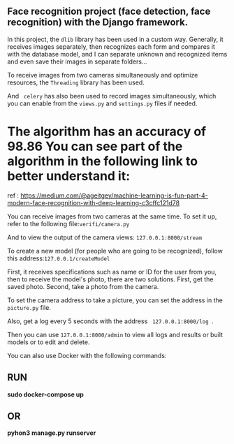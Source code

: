 ## Face recognition project (face detection, face recognition) with the Django framework.

In this project, the  ``dlib`` library has been used in a custom way.
Generally, it receives images separately, then recognizes each form and compares it with the database model, and I can separate unknown and recognized items and even save their images in separate folders...

To receive images from two cameras simultaneously and optimize resources, the ``Threading`` library has been used.

And `` celery`` has also been used to record images simultaneously, which you can enable from the ‍`views.py` and `settings.py` files if needed.

# The algorithm has an accuracy of 98.86 You can see part of the algorithm in the following link to better understand it:

ref : https://medium.com/@ageitgey/machine-learning-is-fun-part-4-modern-face-recognition-with-deep-learning-c3cffc121d78

You can receive images from two cameras at the same time. To set it up, refer to the following file:`` verifi/camera.py ``

And to view the output of the camera views: `` 127.0.0.1:8000/stream ``


To create a new model (for people who are going to be recognized), follow this address:‍‍`` ‍1‍2‍7.0.0.1/createModel ``

First, it receives specifications such as name or ID for the user from you, then to receive the model's photo, there are two solutions. First, get the saved photo. Second, take a photo from the camera.

To set the camera address to take a picture, you can set the address in the `picture.py` file.

Also, get a log every 5 seconds with the address ` 127.0.0.1:8000/log ‍‍`.

Then you can use `127.0.0.1:8000/admin` to view all logs and results or built models or to edit and delete.



You can also use Docker with the following commands:

## RUN

__sudo docker-compose up__


## OR

__pyhon3 manage.py runserver__
